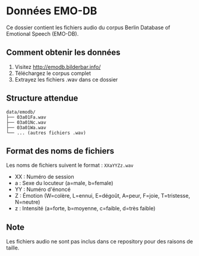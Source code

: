 # Données EMO-DB

Ce dossier contient les fichiers audio du corpus Berlin Database of Emotional Speech (EMO-DB).

## Comment obtenir les données

1. Visitez http://emodb.bilderbar.info/
2. Téléchargez le corpus complet
3. Extrayez les fichiers .wav dans ce dossier

## Structure attendue

```
data/emodb/
├── 03a01Fa.wav
├── 03a01Nc.wav
├── 03a01Wa.wav
└── ... (autres fichiers .wav)
```

## Format des noms de fichiers

Les noms de fichiers suivent le format : `XXaYYZz.wav`
- XX : Numéro de session
- a : Sexe du locuteur (a=male, b=female)
- YY : Numéro d'énoncé
- Z : Émotion (W=colère, L=ennui, E=dégoût, A=peur, F=joie, T=tristesse, N=neutre)
- z : Intensité (a=forte, b=moyenne, c=faible, d=très faible)

## Note

Les fichiers audio ne sont pas inclus dans ce repository pour des raisons de taille. 